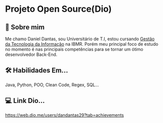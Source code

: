 
# Projeto Open Source(Dio)




## 🚀 Sobre mim
Me chamo Daniel Dantas, sou Universitário de T.I, estou cursando [Gestão da Tecnologia da Informação](https://www.guiadacarreira.com.br/blog/gestao-da-tecnologia-da-informacao) na IBMR. Porém meu principal foco de estudo no momento é nas principais competências para se tornar um ótimo desenvolvedor Back-End.


## 🛠 Habilidades Em...
Java, Python, POO, Clean Code, Regex, SQL... 

## 💻 Link Dio...

https://web.dio.me/users/dandantas29?tab=achievements